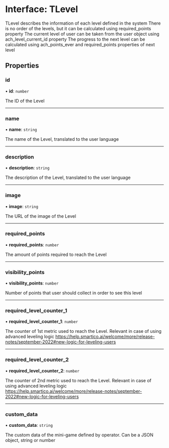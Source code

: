# Interface: TLevel

TLevel describes the information of each level defined in the system
There is no order of the levels, but it can be calculated using required_points property
The current level of user can be taken from the user object using ach_level_current_id property
The progress to the next level can be calculated using ach_points_ever and required_points properties of next level

## Properties

### id

• **id**: `number`

The ID of the Level

___

### name

• **name**: `string`

The name of the Level, translated to the user language

___

### description

• **description**: `string`

The description of the Level, translated to the user language

___

### image

• **image**: `string`

The URL of the image of the Level

___

### required\_points

• **required\_points**: `number`

The amount of points required to reach the Level

___

### visibility\_points

• **visibility\_points**: `number`

Number of points that user should collect in order to see this level

___

### required\_level\_counter\_1

• **required\_level\_counter\_1**: `number`

The counter of 1st metric used to reach the Level. 
Relevant in case of using advanced leveling logic
https://help.smartico.ai/welcome/more/release-notes/september-2022#new-logic-for-leveling-users

___

### required\_level\_counter\_2

• **required\_level\_counter\_2**: `number`

The counter of 2nd metric used to reach the Level. 
Relevant in case of using advanced leveling logic
https://help.smartico.ai/welcome/more/release-notes/september-2022#new-logic-for-leveling-users

___

### custom\_data

• **custom\_data**: `string`

The custom data of the mini-game defined by operator. Can be a JSON object, string or number
